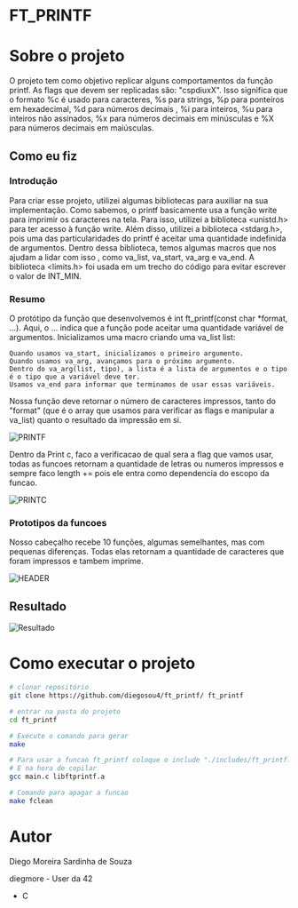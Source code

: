 # FT_PRINTF

# Sobre o projeto
O projeto tem como objetivo replicar alguns comportamentos da função printf. As flags que devem ser replicadas são: "cspdiuxX".
Isso significa que o formato %c é usado para caracteres, %s para strings, %p para ponteiros em hexadecimal, %d para números decimais
, %i para inteiros, %u para inteiros não assinados, %x para números decimais em minúsculas e %X 
para números decimais em maiúsculas.


## Como eu fiz
### Introdução
Para criar esse projeto, utilizei algumas bibliotecas para auxiliar na sua implementação.
Como sabemos, o printf basicamente usa a função write para imprimir os caracteres na tela.
Para isso, utilizei a biblioteca <unistd.h> para ter acesso à função write. Além disso, utilizei 
a biblioteca <stdarg.h>, pois uma das particularidades do printf é aceitar uma quantidade 
indefinida de argumentos. Dentro dessa biblioteca, temos algumas macros que nos ajudam a lidar com isso
, como va_list, va_start, va_arg e va_end. A biblioteca <limits.h> foi usada em
um trecho do código para evitar escrever o valor de INT_MIN.

### Resumo
O protótipo da função que desenvolvemos é int ft_printf(const char *format, ...). Aqui, o ... indica que a função pode aceitar uma quantidade variável de argumentos. Inicializamos uma macro criando uma va_list list:

    Quando usamos va_start, inicializamos o primeiro argumento.
    Quando usamos va_arg, avançamos para o próximo argumento.
    Dentro do va_arg(list, tipo), a lista é a lista de argumentos e o tipo é o tipo que a variável deve ter.
    Usamos va_end para informar que terminamos de usar essas variáveis.

Nossa função deve retornar o número de caracteres impressos, tanto do "format" (que é o array que usamos para verificar as flags e manipular a va_list) quanto o resultado da impressão em si.

![PRINTF](https://i.imgur.com/Ncfan8J.png)

Dentro da Print c, faco a verificacao de qual sera a flag que vamos usar, todas as funcoes retornam a quantidade de letras ou numeros impressos
e sempre faco length += pois ele entra como dependencia do escopo da funcao.

![PRINTC](https://i.imgur.com/f3VHNQU.png)

### Prototipos da funcoes

Nosso cabeçalho recebe 10 funções, algumas semelhantes, mas com pequenas diferenças. Todas elas retornam a quantidade de caracteres que foram impressos
e tambem imprime.

![HEADER](https://i.imgur.com/fcue4Wp.png)

## Resultado
![Resultado](https://i.imgur.com/vyHE9Lm.png)

# Como executar o projeto


```bash
# clonar repositório
git clone https://github.com/diegosou4/ft_printf/ ft_printf

# entrar na pasta do projeto 
cd ft_printf

# Execute o comando para gerar 
make

# Para usar a funcao ft_printf coloque o include "./includes/ft_printf.h" no cabecario da sua main
# E na hora de copilar
gcc main.c libftprintf.a

# Comando para apagar a funcao
make fclean
```


# Autor

Diego Moreira Sardinha de Souza

diegmore - User da 42
- C



